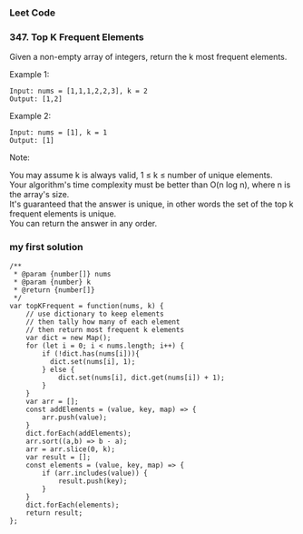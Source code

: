 ### Leet Code
### 347. Top K Frequent Elements

Given a non-empty array of integers, return the k most frequent elements.  

Example 1:  
```
Input: nums = [1,1,1,2,2,3], k = 2
Output: [1,2]
```
Example 2:  
```
Input: nums = [1], k = 1
Output: [1]
```
Note:

You may assume k is always valid, 1 ≤ k ≤ number of unique elements.  
Your algorithm's time complexity must be better than O(n log n), where n is the array's size.  
It's guaranteed that the answer is unique, in other words the set of the top k frequent elements is unique.  
You can return the answer in any order.  

### my first solution
```
/**
 * @param {number[]} nums
 * @param {number} k
 * @return {number[]}
 */
var topKFrequent = function(nums, k) {
    // use dictionary to keep elements
    // then tally how many of each element
    // then return most frequent k elements
    var dict = new Map();
    for (let i = 0; i < nums.length; i++) {
        if (!dict.has(nums[i])){
          dict.set(nums[i], 1);  
        } else {
            dict.set(nums[i], dict.get(nums[i]) + 1); 
        }
    }
    var arr = [];
    const addElements = (value, key, map) => {
        arr.push(value);
    }
    dict.forEach(addElements);
    arr.sort((a,b) => b - a);
    arr = arr.slice(0, k);
    var result = [];
    const elements = (value, key, map) => {
        if (arr.includes(value)) {
            result.push(key);
        }
    }
    dict.forEach(elements);
    return result;
};
```
